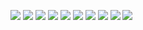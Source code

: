 ![](./Documentation/Images/Iot%20Monitoring%20Platform%20-%201.jpg)
![](./Documentation/Images/Iot%20Monitoring%20Platform%20-%202.jpg)
![](./Documentation/Images/Iot%20Monitoring%20Platform%20-%203.jpg)
![](./Documentation/Images/Iot%20Monitoring%20Platform%20-%204.jpg)
![](./Documentation/Images/Iot%20Monitoring%20Platform%20-%205.jpg)
![](./Documentation/Images/Iot%20Monitoring%20Platform%20-%206.jpg)
![](./Documentation/Images/Iot%20Monitoring%20Platform%20-%207.jpg)
![](./Documentation/Images/Iot%20Monitoring%20Platform%20-%208.jpg)
![](./Documentation/Images/Iot%20Monitoring%20Platform%20-%209.jpg)
![](./Documentation/Images/Iot%20Monitoring%20Platform%20-%2010.jpg)